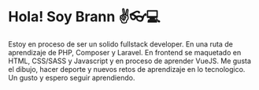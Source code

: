 # Hola! Soy Brann ✌👓💻
Estoy en proceso de ser un solido fullstack developer.
En una ruta de aprendizaje de PHP, Composer y Laravel.
En frontend se maquetado en HTML, CSS/SASS y Javascript y en proceso de aprender VueJS. 
Me gusta el dibujo, hacer deporte y nuevos retos de aprendizaje en lo tecnologico.
Un gusto y espero seguir aprendiendo.

